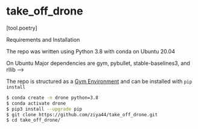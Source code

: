 # take_off_drone
[tool.poetry]

Requirements and Installation

The repo was written using Python 3.8 with conda on  Ubuntu 20.04

On  Ubuntu
Major dependencies are gym, pybullet, stable-baselines3, and rllib
-->

The repo is structured as a [Gym Environment](https://github.com/openai/gym/blob/master/docs/creating-environments.md)
and can be installed with `pip install `

```bash
$ conda create -n drone python=3.8
$ conda activate drone
$ pip3 install --upgrade pip
$ git clone https://github.com/ziya44/take_off_drone.git
$ cd take_off_drone/
```
<!--

Video recording requires to have ffmpeg installed, On Ubuntu

$ sudo apt install ffmpeg


please install the following packages

[tool.poetry.dependencies]
python = "^3.8"
numpy = "^1.22"
Pillow = "^9.0"
matplotlib = "^3.5"
cycler = "^0.10"
gym = "^0.21"
pybullet = "^3.2"
torch = "1.11.0"
"ray[rllib]" = "1.9"
stable-baselines3 = "1.5.0"
scipy = "^1.8"
tensorboard = "^2.9"

[tool.poetry.dev-dependencies]

[build-system]

learn.py  is an RL example to take-off using stable-baselines3's A2C or rllib's PPO

$ cd take_off_drones/drones/examples/

$ python3 learn.py           
